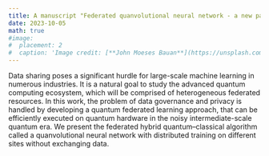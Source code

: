 ```yaml
---
title: A manuscript "Federated quanvolutional neural network - a new paradigm for collaborative quantum learning" published in Quantum Science and Technology
date: 2023-10-05
math: true
#image:
#  placement: 2
#  caption: 'Image credit: [**John Moeses Bauan**](https://unsplash.com/photos/OGZtQF8iC0g)'
---
```


Data sharing poses a significant hurdle for large-scale machine learning in numerous industries. It is a natural goal to study the advanced quantum computing ecosystem, which will be comprised of heterogeneous federated resources. In this work, the problem of data governance and privacy is handled by developing a quantum federated learning approach, that can be efficiently executed on quantum hardware in the noisy intermediate-scale quantum era. We present the federated hybrid quantum–classical algorithm called a quanvolutional neural network with distributed training on different sites without exchanging data. 


